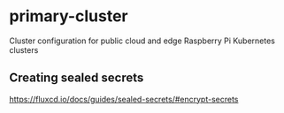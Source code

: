 # primary-cluster
Cluster configuration for public cloud and edge Raspberry Pi Kubernetes clusters

## Creating sealed secrets 
https://fluxcd.io/docs/guides/sealed-secrets/#encrypt-secrets
